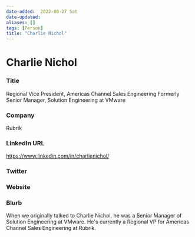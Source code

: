 ```yaml
---
date-added:  2022-08-27 Sat
date-updated: 
aliases: []
tags: [Person]
title: "Charlie Nichol"
---
```


# Charlie Nichol

### Title
Regional Vice President, Americas Channel Sales Engineering
Formerly Senior Manager, Solution Engineering at VMware

### Company
Rubrik


### LinkedIn URL
https://www.linkedin.com/in/charlienichol/

### Twitter


### Website


### Blurb
When we originally talked to Charlie Nichol, he was a Senior Manager of Solution Engineering at VMware. He's currently a Regional VP for Americas Channel Sales Engineering at Rubrik.



